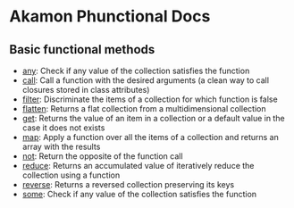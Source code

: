 # Akamon Phunctional Docs

## Basic functional methods

 * [any](functions/any.md): Check if any value of the collection satisfies the function  
 * [call](functions/call.md): Call a function with the desired arguments (a clean way to call closures stored in class attributes) 
 * [filter](functions/filter.md): Discriminate the items of a collection for which function is false 
 * [flatten](functions/flatten.md): Returns a flat collection from a multidimensional collection 
 * [get](functions/get.md): Returns the value of an item in a collection or a default value in the case it does not exists 
 * [map](functions/map.md): Apply a function over all the items of a collection and returns an array with the results
 * [not](functions/not.md): Return the opposite of the function call 
 * [reduce](functions/reduce.md): Returns an accumulated value of iteratively reduce the collection using a function
 * [reverse](functions/reverse.md): Returns a reversed collection preserving its keys
 * [some](functions/some.md): Check if any value of the collection satisfies the function  
